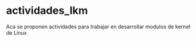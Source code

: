 # actividades_lkm

Aca se proponen actividades para trabajar en desarrollar modulos de kernel de Linux
